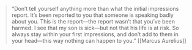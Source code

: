 > “Don’t tell yourself anything more than what the initial impressions report. It’s been reported to you that someone is speaking badly about you. This is the report—the report wasn’t that you’ve been harmed. I see that my son is sick—but not that his life is at risk. So always stay within your first impressions, and don’t add to them in your head—this way nothing can happen to you.”
> [[Marcus Aurelius]]
